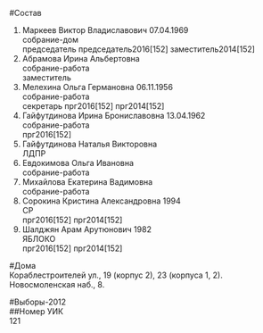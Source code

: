 #Состав  
1. Маркеев Виктор Владиславович 07.04.1969  
    собрание-дом  
    председатель председатель2016[152] заместитель2014[152]  
2. Абрамова Ирина Альбертовна  
    собрание-работа  
    заместитель  
3. Мелехина Ольга Германовна 06.11.1956  
    собрание-работа  
    секретарь прг2016[152] прг2014[152]  
4. Гайфутдинова Ирина Брониславовна 13.04.1962  
    собрание-работа  
    прг2016[152]  
5. Гайфутдинова Наталья Викторовна  
    ЛДПР  
6. Евдокимова Ольга Ивановна  
    собрание-работа  
7. Михайлова Екатерина Вадимовна  
    собрание-работа  
8. Сорокина Кристина Александровна 1994  
    СР  
    прг2016[152] прг2014[152]  
9. Шалджян Арам Арутюнович 1982  
    ЯБЛОКО  
    прг2016[152] прг2014[152]  
  
#Дома  
Кораблестроителей ул.,     19 (корпус 2), 23 (корпуса 1, 2). Новосмоленская наб.,   8.  
  
#Выборы-2012  
##Номер УИК  
121  
